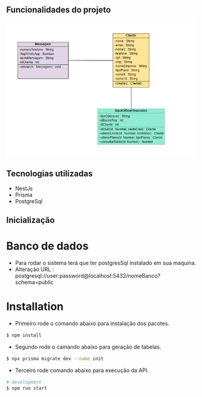
## Funcionalidades do projeto

<img src="./src/img/teste.png">

## Tecnologias utilizadas
- NestJs
- Prisma
- PostgreSql

## Inicialização

# Banco de dados
- Para rodar o sistema terá que ter postgresSql instalado em sua maquina.
- Alteração URL : postgresql://user:password@localhost:5432/nomeBanco?schema=public

# Installation
- Primeiro rode o comando abaixo para instalação dos pacotes.
```bash
$ npm install
```
- Segundo rode o camando abaixo para geração de tabelas.
```bash
$ npx prisma migrate dev --name init
```
- Terceiro rode comando abaixo para execução da API.
```bash
# development
$ npm run start
```


